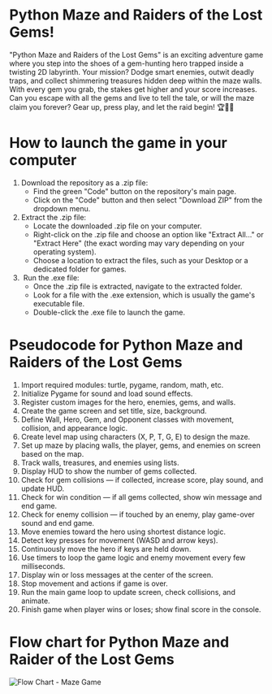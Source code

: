# Python Maze and Raiders of the Lost Gems!

"Python Maze and Raiders of the Lost Gems" is an exciting adventure game where you step into the shoes of a gem-hunting hero trapped inside a twisting 2D labyrinth. Your mission? Dodge smart enemies, outwit deadly traps, and collect shimmering treasures hidden deep within the maze walls. With every gem you grab, the stakes get higher and your score increases. Can you escape with all the gems and live to tell the tale, or will the maze claim you forever? Gear up, press play, and let the raid begin! 🏆💎🌀

# How to launch the game in your computer

1. Download the repository as a .zip file:
    * Find the green "Code" button on the repository's main page. 
    * Click on the "Code" button and then select "Download ZIP" from the dropdown menu.  
2. Extract the .zip file:
    * Locate the downloaded .zip file on your computer. 
    * Right-click on the .zip file and choose an option like "Extract All..." or "Extract Here" (the exact wording may vary depending on your operating system). 
    * Choose a location to extract the files, such as your Desktop or a dedicated folder for games.  
3.  Run the .exe file:
    * Once the .zip file is extracted, navigate to the extracted folder. 
    * Look for a file with the .exe extension, which is usually the game's executable file. 
    * Double-click the .exe file to launch the game.  


# Pseudocode for Python Maze and Raiders of the Lost Gems

1. Import required modules: turtle, pygame, random, math, etc.
2. Initialize Pygame for sound and load sound effects.
3. Register custom images for the hero, enemies, gems, and walls.
4. Create the game screen and set title, size, background.
5. Define Wall, Hero, Gem, and Opponent classes with movement, collision, and appearance logic.
6. Create level map using characters (X, P, T, G, E) to design the maze.
7. Set up maze by placing walls, the player, gems, and enemies on screen based on the map.
8. Track walls, treasures, and enemies using lists.
9. Display HUD to show the number of gems collected.
10. Check for gem collisions — if collected, increase score, play sound, and update HUD.
11. Check for win condition — if all gems collected, show win message and end game.
12. Check for enemy collision — if touched by an enemy, play game-over sound and end game.
13. Move enemies toward the hero using shortest distance logic.
14. Detect key presses for movement (WASD and arrow keys).
15. Continuously move the hero if keys are held down.
16. Use timers to loop the game logic and enemy movement every few milliseconds.
17. Display win or loss messages at the center of the screen.
18. Stop movement and actions if game is over.
19. Run the main game loop to update screen, check collisions, and animate.
20. Finish game when player wins or loses; show final score in the console.


# Flow chart for Python Maze and Raider of the Lost Gems
![Flow Chart - Maze Game](https://github.com/user-attachments/assets/995058f0-7bb7-479f-b99e-42e3b2e0adbc)



